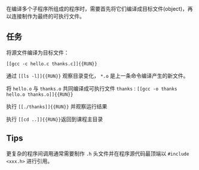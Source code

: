 在编译多个子程序所组成的程序时，需要首先将它们编译成目标文件(object)，再以连接制作为最终的可执行文件。

## 任务

将源文件编译为目标文件：

`[[gcc -c hello.c thanks.c]]{{RUN}}`

通过 `[[ls -l]]{{RUN}}` 观察目录变化， `*.o` 是上一条命令编译产生的新文件。

将 `hello.o` 与 `thanks.o` 共同编译成可执行文件 `thanks` :
`[[gcc -o thanks hello.o thanks.o]]{{RUN}}`

执行 `[[./thanks]]{{RUN}}` 并观察运行结果

执行 `[[cd ..]]{{RUN}}`返回到课程主目录

## Tips

更复杂的程序间调用通常需要制作 `.h` 头文件并在程序源代码最顶端以 `#include <xxx.h>` 进行引用。